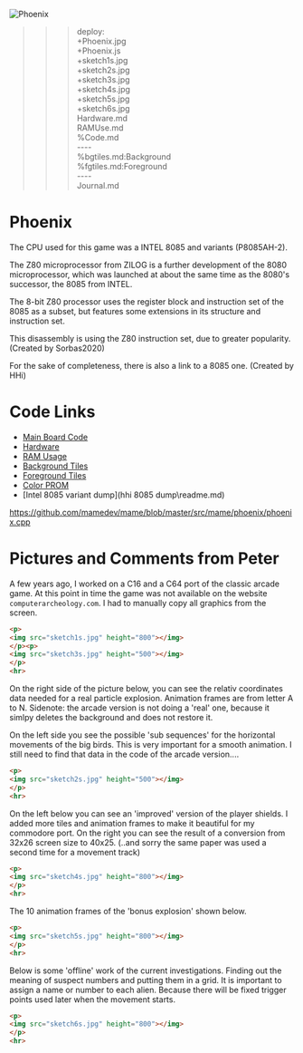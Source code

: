 ![Phoenix](Phoenix.jpg)

>>> deploy:<br>
>>>   +Phoenix.jpg<br>
>>>   +Phoenix.js<br>
>>>   +sketch1s.jpg<br>
>>>   +sketch2s.jpg<br>
>>>   +sketch3s.jpg<br>
>>>   +sketch4s.jpg<br>
>>>   +sketch5s.jpg<br>
>>>   +sketch6s.jpg<br>
>>>   Hardware.md<br>
>>>   RAMUse.md<br>
>>>   %Code.md<br>
>>>   ----<br>
>>>   %bgtiles.md:Background<br>
>>>   %fgtiles.md:Foreground<br>
>>>   ----<br>
>>>   Journal.md<br>

# Phoenix

The CPU used for this game was a INTEL 8085 and variants (P8085AH-2).

The Z80 microprocessor from ZILOG is a further development of the 8080 microprocessor,
which was launched at about the same time as the 8080's successor, the 8085 from INTEL.

The 8-bit Z80 processor uses the register block and instruction set of the 8085 as a subset,
but features some extensions in its structure and instruction set.

This disassembly is using the Z80 instruction set, due to greater popularity. (Created by Sorbas2020)

For the sake of completeness, there is also a link to a 8085 one. (Created by HHi)

# Code Links

* [Main Board Code](Code.md)
* [Hardware](Hardware.md)
* [RAM Usage](RAMUse.md)
* [Background Tiles](bgtiles.md)
* [Foreground Tiles](fgtiles.md)
* [Color PROM](proms.md)
* [Intel 8085 variant dump](hhi 8085 dump\readme.md)

https://github.com/mamedev/mame/blob/master/src/mame/phoenix/phoenix.cpp

# Pictures and Comments from Peter

A few years ago, I worked on a C16 and a C64 port of the classic arcade game.
At this point in time the game was not available on the website `computerarcheology.com`.
I had to manually copy all graphics from the screen.

```html
<p>
<img src="sketch1s.jpg" height="800"></img>
</p><p>
<img src="sketch3s.jpg" height="500"></img>
</p>
<hr>
```

On the right side of the picture below, you can see the relativ coordinates data needed for a real particle explosion.
Animation frames are from letter A to N. Sidenote: the arcade version is not doing a 'real' one, because it simlpy deletes the background and does not restore it.

On the left side you see the possible 'sub sequences' for the horizontal movements of the big birds. This is very important for a smooth animation.
I still need to find that data in the code of the arcade version....

```html
<p>
<img src="sketch2s.jpg" height="500"></img>
</p>
<hr>
```

On the left below you can see an 'improved' version of the player shields.
I added more tiles and animation frames to make it beautiful for my commodore port.
On the right you can see the result of a conversion from 32x26 screen size to 40x25. (..and sorry the same paper was used a second time for a movement track)

```html
<p>
<img src="sketch4s.jpg" height="800"></img>
</p>
<hr>
```

The 10 animation frames of the 'bonus explosion' shown below.

```html
<p>
<img src="sketch5s.jpg" height="800"></img>
</p>
<hr>
```

Below is some 'offline' work of the current investigations.
Finding out the meaning of suspect numbers and putting them in a grid.
It is important to assign a name or number to each alien.
Because there will be fixed trigger points used later when the movement starts. 

```html
<p>
<img src="sketch6s.jpg" height="800"></img>
</p>
<hr>
```